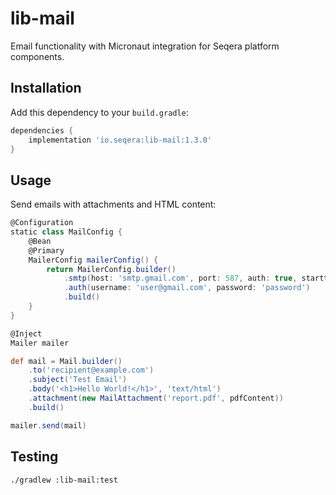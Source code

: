 # lib-mail

Email functionality with Micronaut integration for Seqera platform components.

## Installation

Add this dependency to your `build.gradle`:

```gradle
dependencies {
    implementation 'io.seqera:lib-mail:1.3.0'
}
```

## Usage

Send emails with attachments and HTML content:

```groovy
@Configuration
static class MailConfig {
    @Bean
    @Primary 
    MailerConfig mailerConfig() {
        return MailerConfig.builder()
            .smtp(host: 'smtp.gmail.com', port: 587, auth: true, starttls: true)
            .auth(username: 'user@gmail.com', password: 'password')
            .build()
    }
}

@Inject
Mailer mailer

def mail = Mail.builder()
    .to('recipient@example.com')
    .subject('Test Email')
    .body('<h1>Hello World!</h1>', 'text/html')
    .attachment(new MailAttachment('report.pdf', pdfContent))
    .build()

mailer.send(mail)
```

## Testing

```bash
./gradlew :lib-mail:test
```